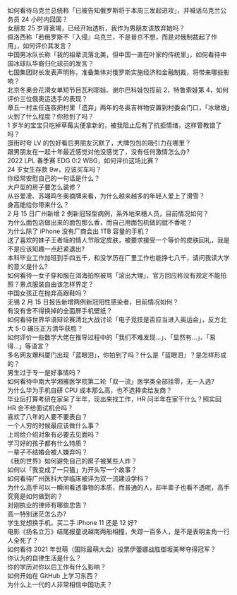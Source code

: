 如何看待乌克兰总统称「已被告知俄罗斯将于本周三发起进攻」，并喊话乌克兰公务员 24 小时内回国？  
女朋友 25 岁肾衰竭，已经开始透析，我作为男朋友该放弃她吗？  
佩洛西称「若俄罗斯不『入侵』乌克兰，不是普京不想，而是对俄制裁起了作用」，如何评价其发言？  
中国男冰队长称「我的祖辈流落北美，但中国一直在叶家的传统里」，如何看待中国冰球队华裔归化球员的发言？  
七国集团财长发表声明称，准备集体对俄罗斯实施经济和金融制裁，将带来哪些影响？  
北京冬奥会花滑女单短节目瓦利耶娃、谢尔巴科娃包揽前 2，特鲁索娃第 4，如何评价三位俄奥运选手的表现？  
章丘一村主任连夜把村里「遗弃」两年的冬奥吉祥物安置到村委会门口，「冰墩墩」火到了什么程度？你抢到了吗？  
1 岁半的宝宝只吃掉草莓尖便拿新的，被我阻止后有了抗拒情绪，这样管教错了吗？  
逛街时夸 LV 的包好看后男朋友沉默了，大牌包包的吸引力在哪里？  
跟男朋友在一起十年最近感觉对他没感觉了，没有任何激情怎么办?  
2022 LPL 春季赛 EDG 0:2 WBG，如何评价这场比赛？  
24 岁女生存款 9w，应该买车吗？  
你经常安慰自己的一句话是什么？  
大户型的房子要怎么装修？  
从谷爱凌、苏翊鸣冬奥摘牌来看，为什么越来越多的年轻人爱上了滑雪？  
身高能给你带来什么？  
2 月 15 日广州新增 2 例新冠轻型病例，系外地来穗人员，目前情况如何？  
为什么面包店做出来的面包那么香，而自己用面包机做的就不香呢？  
为什么除了 iPhone 没有厂商会出 1TB 容量的手机？  
送了喜欢的妹子王者瑶的情人节限定皮肤，被要求接受一个等价的皮肤回礼，我是不是应该知趣一点赶紧退出?  
本科毕业工作加班到手四五千，和没学历在厂里工作也能挣七八千，请问我读大学的意义是什么?  
如何看待一女子穿和服在洱海拍照被骂「滚出大理」，官方回应称没有规定不能拍照？景点服装自由该怎样界定？  
中国女孩正在抛弃高跟鞋吗？  
无锡 2 月 15 日报告新增两例新冠阳性感染者，目前情况如何？  
有没有舍不得换掉的全面屏手机壁纸？  
如何看待世界华语辩论赛清北大战讨论「电子竞技是否应当进入奥运会」，反方北大 5-0 碾压正方清华获胜？  
如何评价一些数学大佬在推导过程中的「我们不难发现…」、「显然有…」、「易得…」等语言？  
多名网友爆料厦门出现「蓝眼泪」，你拍到了吗？什么是「蓝眼泪」？是怎样形成的？  
男生过于专一是好事情吗？  
如何看待中南大学湘雅医学院第二轮「双一流」医学类全部挂零，无一入选?  
为什么华为手机自研 CPU 成本那么高，也不选择卖给友商？  
毕业后打算考研在家呆了半年，现出来找工作，HR 问半年在家干什么？照实回 HR 会不给面试机会吗？  
喜欢了八年的人要不要表白？  
一个人穷的时候最应该做什么事？  
上司给介绍对象有必要去见面吗？  
学习好的孩子都有什么特质？  
一辈子不结婚会被人嫌弃吗？  
《我的世界》如何避免自己的房子被某些人炸？  
如何以「我变成了一只猫」为开头写一个故事？  
如何看待广州医科大学临床被评为双一流建设学科？  
为什么高手可以一瞬间看透事物的本质，而普通的人，却半辈子也看不透呢，高手究竟是如何做到的？  
对刚执业的律师有哪些忠告？  
高一特别迷茫怎么办?  
学生党想换手机，买二手 iPhone 11 还是 12 好?  
电影《扬名立万》结尾报童说越南两船相撞，失踪一百多人，是不是表明主角一行人全死了？  
如何看待 2021 年世萌（国际最萌大会）投票伊蕾娜战胜御坂美琴夺得冠军？  
你认为的自律生活是什么？  
你的学历对你以后工作有什么影响？  
如何开始在 GitHub 上学习东西？  
为什么上一代的人非常相信中国功夫？  
